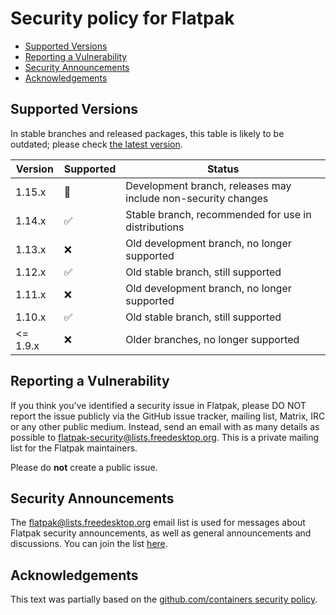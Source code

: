# Security policy for Flatpak

 * [Supported Versions](#Supported-Versions)
 * [Reporting a Vulnerability](#Reporting-a-Vulnerability)
 * [Security Announcements](#Security-Announcements)
 * [Acknowledgements](#Acknowledgements)

## Supported Versions

In stable branches and released packages, this table is likely to be outdated;
please check
[the latest version](https://github.com/flatpak/flatpak/blob/main/SECURITY.md).

| Version  | Supported          | Status
| -------- | ------------------ | -------------------------------------------------------------- |
| 1.15.x   | :hammer:           | Development branch, releases may include non-security changes  |
| 1.14.x   | :white_check_mark: | Stable branch, recommended for use in distributions            |
| 1.13.x   | :x:                | Old development branch, no longer supported                    |
| 1.12.x   | :white_check_mark: | Old stable branch, still supported                             |
| 1.11.x   | :x:                | Old development branch, no longer supported                    |
| 1.10.x   | :white_check_mark: | Old stable branch, still supported                             |
| <= 1.9.x | :x:                | Older branches, no longer supported                            |

## Reporting a Vulnerability

If you think you've identified a security issue in Flatpak, please DO NOT
report the issue publicly via the GitHub issue tracker, mailing list,
Matrix, IRC or any other public medium. Instead, send an email with as
many details as possible to
[flatpak-security@lists.freedesktop.org](mailto:flatpak-security@lists.freedesktop.org).
This is a private mailing list for the Flatpak maintainers.

Please do **not** create a public issue.

## Security Announcements

The [flatpak@lists.freedesktop.org](mailto:flatpak@lists.freedesktop.org) email list is used for messages about
Flatpak security announcements, as well as general announcements and
discussions.
You can join the list [here](https://lists.freedesktop.org/mailman/listinfo/flatpak).

## Acknowledgements

This text was partially based on the [github.com/containers security policy](https://github.com/containers/common/blob/main/SECURITY.md).
